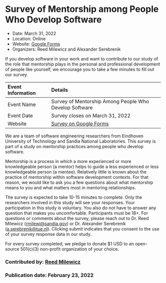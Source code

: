 # Survey of Mentorship among People Who Develop Software

- Date: March 31, 2022
- Location: Online
- Website: [Google Forms](https://docs.google.com/forms/d/e/1FAIpQLSdJ8pXrfzQaJQ2uXQX3cv3lLAlCm0h5n2YhWl-2Wq2BN66nWQ/viewform)
- Organizers: Reed Milewicz and Alexander Serebrenik

<!-- deck text start -->
If you develop software in your work and want to contribute to our study of the role that mentorship plays in the personal and professional development of people like yourself, we encourage you to take a few minutes to fill out our survey.
<!-- deck text end -->

Event Information | Details
:--- | :---	
Event Name | Survey of Mentorship Among People Who Develop Software
Event Date | Survey closes on March 31, 2022
Website | [Survey on Google Forms](https://docs.google.com/forms/d/e/1FAIpQLSdJ8pXrfzQaJQ2uXQX3cv3lLAlCm0h5n2YhWl-2Wq2BN66nWQ/viewform)

We are a team of software engineering researchers from Eindhoven University of Technology and Sandia National Laboratories. This survey is part of a study on mentorship practices among people who develop software.

Mentorship is a process in which a more experienced or more knowledgeable person (a mentor) helps to guide a less experienced or less knowledgeable person (a mentee). Relatively little is known about the practice of mentorship within software development contexts. For that reason, we would like to ask you a few questions about what mentorship means to you and what matters most in mentoring relationships.

The survey is expected to take 10-15 minutes to complete. Only the researchers involved in this study will see your responses. Your participation in this study is voluntary. You also do not have to answer any question that makes you uncomfortable. Participants must be 18+. For questions or comments about the survey, please reach out to Dr. Reed Milewicz (rmilewi@sandia.gov) or Dr. Alexander Serebrenik (a.serebrenik@tue.nl). Clicking submit indicates that you consent to the use of your survey response data in our study.

For every survey completed, we pledge to donate $1 USD to an open-source 501(c)(3) non-profit organization of your choice.

### Contributed by: [Reed Milewicz](https://github.com/rmmilewi)
### Publication date: February 23, 2022

<!---
Publish: yes
Pinned: no
Topics: Software engineering, Projects and organizations
--->
